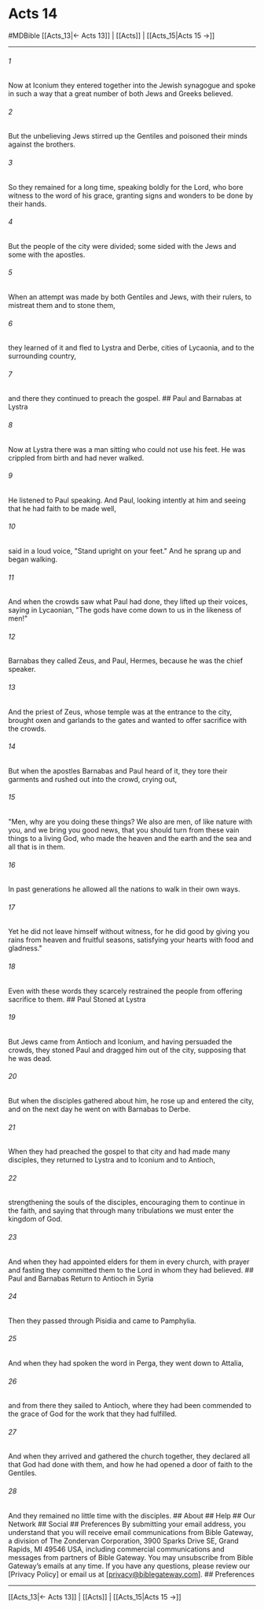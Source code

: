 # Acts 14
#MDBible
[[Acts_13|← Acts 13]] | [[Acts]] | [[Acts_15|Acts 15 →]]

***






###### 1 


Now at Iconium they entered together into the Jewish synagogue and spoke in such a way that a great number of both Jews and Greeks believed. 





###### 2 


But the unbelieving Jews stirred up the Gentiles and poisoned their minds against the brothers. 





###### 3 


So they remained for a long time, speaking boldly for the Lord, who bore witness to the word of his grace, granting signs and wonders to be done by their hands. 





###### 4 


But the people of the city were divided; some sided with the Jews and some with the apostles. 





###### 5 


When an attempt was made by both Gentiles and Jews, with their rulers, to mistreat them and to stone them, 





###### 6 


they learned of it and fled to Lystra and Derbe, cities of Lycaonia, and to the surrounding country, 





###### 7 


and there they continued to preach the gospel. ## Paul and Barnabas at Lystra 





###### 8 


Now at Lystra there was a man sitting who could not use his feet. He was crippled from birth and had never walked. 





###### 9 


He listened to Paul speaking. And Paul, looking intently at him and seeing that he had faith to be made well, 





###### 10 


said in a loud voice, "Stand upright on your feet." And he sprang up and began walking. 





###### 11 


And when the crowds saw what Paul had done, they lifted up their voices, saying in Lycaonian, "The gods have come down to us in the likeness of men!" 





###### 12 


Barnabas they called Zeus, and Paul, Hermes, because he was the chief speaker. 





###### 13 


And the priest of Zeus, whose temple was at the entrance to the city, brought oxen and garlands to the gates and wanted to offer sacrifice with the crowds. 





###### 14 


But when the apostles Barnabas and Paul heard of it, they tore their garments and rushed out into the crowd, crying out, 





###### 15 


"Men, why are you doing these things? We also are men, of like nature with you, and we bring you good news, that you should turn from these vain things to a living God, who made the heaven and the earth and the sea and all that is in them. 





###### 16 


In past generations he allowed all the nations to walk in their own ways. 





###### 17 


Yet he did not leave himself without witness, for he did good by giving you rains from heaven and fruitful seasons, satisfying your hearts with food and gladness." 





###### 18 


Even with these words they scarcely restrained the people from offering sacrifice to them. ## Paul Stoned at Lystra 





###### 19 


But Jews came from Antioch and Iconium, and having persuaded the crowds, they stoned Paul and dragged him out of the city, supposing that he was dead. 





###### 20 


But when the disciples gathered about him, he rose up and entered the city, and on the next day he went on with Barnabas to Derbe. 





###### 21 


When they had preached the gospel to that city and had made many disciples, they returned to Lystra and to Iconium and to Antioch, 





###### 22 


strengthening the souls of the disciples, encouraging them to continue in the faith, and saying that through many tribulations we must enter the kingdom of God. 





###### 23 


And when they had appointed elders for them in every church, with prayer and fasting they committed them to the Lord in whom they had believed. ## Paul and Barnabas Return to Antioch in Syria 





###### 24 


Then they passed through Pisidia and came to Pamphylia. 





###### 25 


And when they had spoken the word in Perga, they went down to Attalia, 





###### 26 


and from there they sailed to Antioch, where they had been commended to the grace of God for the work that they had fulfilled. 





###### 27 


And when they arrived and gathered the church together, they declared all that God had done with them, and how he had opened a door of faith to the Gentiles. 





###### 28 


And they remained no little time with the disciples. ## About ## Help ## Our Network ## Social ## Preferences By submitting your email address, you understand that you will receive email communications from Bible Gateway, a division of The Zondervan Corporation, 3900 Sparks Drive SE, Grand Rapids, MI 49546 USA, including commercial communications and messages from partners of Bible Gateway. You may unsubscribe from Bible Gateway&rsquo;s emails at any time. If you have any questions, please review our [Privacy Policy] or email us at [privacy@biblegateway.com]. ## Preferences

***

[[Acts_13|← Acts 13]] | [[Acts]] | [[Acts_15|Acts 15 →]]
